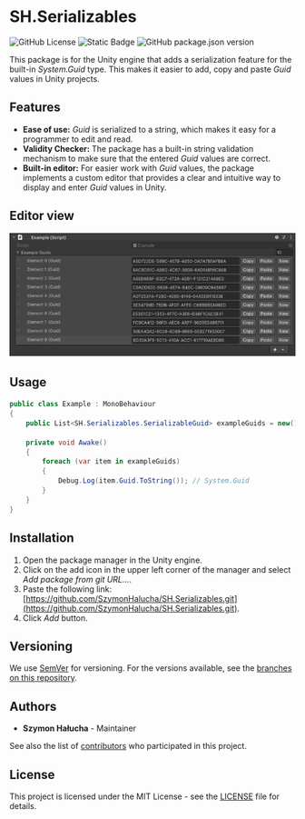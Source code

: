 # SH.Serializables

![GitHub License](https://img.shields.io/github/license/SzymonHalucha/SH.Serializables?style=for-the-badge)
![Static Badge](https://img.shields.io/badge/2021.1%2B-style?style=for-the-badge&label=Unity)
![GitHub package.json version](https://img.shields.io/github/package-json/v/SzymonHalucha/SH.Serializables?style=for-the-badge)

This package is for the Unity engine that adds a serialization feature for the built-in *System.Guid* type. This makes it easier to add, copy and paste *Guid* values in Unity projects.

## Features

- **Ease of use:** *Guid* is serialized to a string, which makes it easy for a programmer to edit and read.
- **Validity Checker:** The package has a built-in string validation mechanism to make sure that the entered *Guid* values are correct.
- **Built-in editor:** For easier work with *Guid* values, the package implements a custom editor that provides a clear and intuitive way to display and enter *Guid* values in Unity.

## Editor view

![Example Guids](./~Documentation/Guids_01.png)

## Usage

```csharp
public class Example : MonoBehaviour
{
    public List<SH.Serializables.SerializableGuid> exampleGuids = new();

    private void Awake()
    {
        foreach (var item in exampleGuids)
        {
            Debug.Log(item.Guid.ToString()); // System.Guid
        }
    }
}
```

## Installation

1. Open the package manager in the Unity engine.
2. Click on the add icon in the upper left corner of the manager and select *Add package from git URL...*.
3. Paste the following link: [https://github.com/SzymonHalucha/SH.Serializables.git](https://github.com/SzymonHalucha/SH.Serializables.git).
4. Click *Add* button.

## Versioning

We use [SemVer](http://semver.org/) for versioning. For the versions available, see the [branches on this repository](https://github.com/SzymonHalucha/SH.Serializables/branches).

## Authors

- **Szymon Hałucha** - Maintainer

See also the list of [contributors](https://github.com/SzymonHalucha/SH.Serializables/contributors) who participated in this project.

## License

This project is licensed under the MIT License - see the [LICENSE](./LICENSE) file for details.
